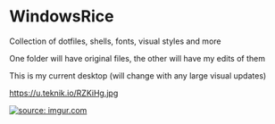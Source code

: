 # WindowsRice
Collection of dotfiles, shells, fonts, visual styles and more

One folder will have original files, the other will have my edits of them

This is my current desktop (will change with any large visual updates)

https://u.teknik.io/RZKiHg.jpg

<a href="http://imgur.com/touFd7o"><img src="http://i.imgur.com/touFd7o.jpg" title="source: imgur.com" /></a>
